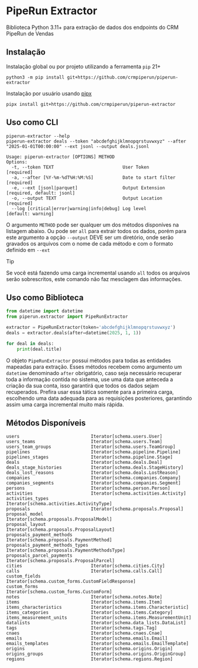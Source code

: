 # PipeRun Extractor

Biblioteca Python 3.11+ para extração de dados dos endpoints do CRM PipeRun de Vendas

## Instalação
Instalação global ou por projeto utilizando a ferramenta `pip` 21+
```shell
python3 -m pip install git+https://github.com/crmpiperun/piperun-extractor
```
Instalação por usuário usando [pipx](https://github.com/pypa/pipx)
```shell
pipx install git+https://github.com/crmpiperun/piperun-extractor
```

## Uso como CLI
```shell
piperun-extractor --help
piperun-extractor deals --token "abcdefghijklmnopqrstuvwxyz" --after "2025-01-01T00:00:00" --ext jsonl --output deals.jsonl
```

```
Usage: piperun-extractor [OPTIONS] METHOD
Options:
  -t, --token TEXT                          User Token            [required]
  -a, --after [%Y-%m-%dT%H:%M:%S]           Date to start filter  [required]
  -e, --ext [jsonl|parquet]                 Output Extension      [required, default: jsonl]
  -o, --output TEXT                         Output Location       [required]
  --log [critical|error|warning|info|debug] Log level             [default: warning]
```
O argumento `METHOD` pode ser qualquer um dos métodos disponíves na listagem abaixo.
Ou pode ser `all` para extrair todos os dados, porém para este argumento a opção `--output` DEVE ser um diretório,
onde serão gravados os arquivos com o nome de cada método e com o formato definido em `--ext`
> [!TIP]
> Se você está fazendo uma carga incremental usando `all` todos os arquivos serão sobrescritos, este comando não faz mesclagem das informações.

## Uso como Biblioteca
```python
from datetime import datetime
from piperun.extractor import PipeRunExtractor

extractor = PipeRunExtractor(token='abcdefghijklmnopqrstuvwxyz')
deals = extractor.deals(after=datetime(2025, 1, 1))

for deal in deals:
    print(deal.title)
```

O objeto `PipeRunExtractor` possui métodos para todas as entidades mapeadas para extração.
Esses métodos recebem como argumento um `datetime` denominado `after` obrigatório,
caso seja necessário recuperar toda a informação contida no sistema, use uma data que anteceda a criação da sua conta,
isso garantirá que todos os dados sejam recuperados.
Prefira usar essa tática somente para a primeira carga, escolhendo uma data adequada para as requisições posteriores, 
garantindo assim uma carga incremental muito mais rápida.

## Métodos Disponíveis
```
users                           Iterator[schema.users.User]
users_teams                     Iterator[schema.users.Team]
users_team_groups               Iterator[schema.users.TeamGroup]
pipelines                       Iterator[schema.pipeline.Pipeline]
pipelines_stages                Iterator[schema.pipeline.Stage]
deals                           Iterator[schema.deals.Deal]
deals_stage_histories           Iterator[schema.deals.StageHistory]
deals_lost_reasons              Iterator[schema.deals.LostReason]
companies                       Iterator[schema.companies.Company]
companies_segments              Iterator[schema.companies.Segment]
persons                         Iterator[schema.person.Person]
activities                      Iterator[schema.activities.Activity]
activities_types                Iterator[schema.activities.ActivityType]
proposals                       Iterator[schema.proposals.Proposal]
proposal_model                  Iterator[schema.proposals.ProposalModel]
proposal_layout                 Iterator[schema.proposals.ProposalLayout]
proposals_payment_methods       Iterator[schema.proposals.PaymentMethod]
proposals_payment_methods_types Iterator[schema.proposals.PaymentMethodsType]
proposals_parcel_payments       Iterator[schema.proposals.ProposalParcel]
cities                          Iterator[schema.cities.City]
calls                           Iterator[schema.calls.Call]
custom_fields                   Iterator[schema.custom_forms.CustomFieldResponse]
custom_forms                    Iterator[schema.custom_forms.CustomForm]
notes                           Iterator[schema.notes.Note]
items                           Iterator[schema.items.Item]
items_characteristics           Iterator[schema.items.Characteristic]
items_categories                Iterator[schema.items.Category]
items_measurement_units         Iterator[schema.items.MeasurementUnit]
datalists                       Iterator[schema.data_lists.DataList]
tags                            Iterator[schema.tags.Tag]
cnaes                           Iterator[schema.cnaes.Cnae]
emails                          Iterator[schema.emails.Email]
emails_templates                Iterator[schema.emails.EmailTemplate]
origins                         Iterator[schema.origins.Origin]
origins_groups                  Iterator[schema.origins.OriginGroup]
regions                         Iterator[schema.regions.Region]
```
